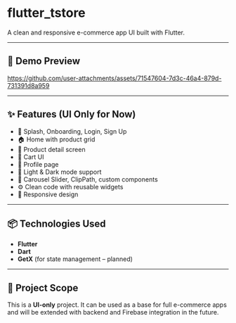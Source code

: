 # flutter_tstore
A clean and responsive e-commerce app UI built with Flutter.

---

## 🎥 Demo Preview

https://github.com/user-attachments/assets/71547604-7d3c-46a4-879d-731391d8a959

---

## ✨ Features (UI Only for Now)

- 🧭 Splash, Onboarding, Login, Sign Up
- 🏠 Home with product grid
- 🧾 Product detail screen
- 🛒 Cart UI
- 👤 Profile page
- 🌙 Light & Dark mode support
- 🎨 Carousel Slider, ClipPath, custom components
- ⚙️ Clean code with reusable widgets
- 🎯 Responsive design

---

## 📦 Technologies Used

- **Flutter**
- **Dart**
- **GetX** (for state management – planned)

---

## 📌 Project Scope

This is a **UI-only** project. It can be used as a base for full e-commerce apps and will be extended with backend and Firebase integration in the future.


